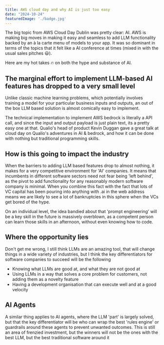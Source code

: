```yaml
---
title: AWS cloud day and why AI is just too easy
date: "2024-10-24"
featuredImage: './badge.jpg'
---
```


The big topic from AWS Cloud Day Dublin was pretty clear: AI. AWS is making big moves in making it easy and seamless to add LLM functionality backed by an à la carte menu of models to your app. It was so dominant in terms of the topics that it felt like a AI conference at times (mixed in with the usual sales pitches 😃).

Here are my hot takes 🔥 on both the hype and substance of AI.

<!-- end -->


## The marginal effort to implement LLM-based AI features has dropped to a very small level

Unlike classic machine learning problems, which potentially involves training a model for your particular business inputs and outputs, an out of the box LLM based solution is almost comically easy to implement.

The technical implementation to implement AWS bedrock is literally a API call, and since the input and output payload is just plain text, its a pretty easy one at that. Qualio's head of product Kevin Duggan gave a great talk at cloud day on Qualio's adventures in AI & bedrock, and how it can be done with nothing but traditional programming skills.


## How is this going to impact the industry

When the barriers to adding LLM based features drop to almost nothing, it makes for a very competitive environment for 'AI' companies. It means that incumbents in different software sectors need not fear being 'left behind', as the pivot to add functionality for any reasonably modern software company is minimal. When you combine this fact with the fact that lots of VC capital has been pouring into anything with .ai in the web address means we are likely to see a lot of bankruptcies in this sphere when the VCs get bored of the hype.

On an individual level, the idea bandied about that 'prompt engineering' will be a key skill in the future is massively overblown, as a competent person can learn those skills in an afternoon, without even knowing how to code.


## Where the opportunity lies

Don't get me wrong, I still think LLMs are an amazing tool, that will change things in a wide variety of industries, but I think the key differentiators for software companies to succeed will be the following

- Knowing what LLMs are good at, and what they are not good at
- Using LLMs in a way that solves a core problem for customers, not adding them as a novelty feature
- Having a development organisation that can execute well and at a good velocity

## AI Agents

A similar thing applies to AI agents, where the LLM 'part' is largely solved, but that the key differentiator will be who can wrap the best 'rules engine' or guardrails around these agents to prevent unwanted outcomes. This is still an area of frenzied investment, but the winners will not be the ones with the best LLM, but the best traditional software around it







